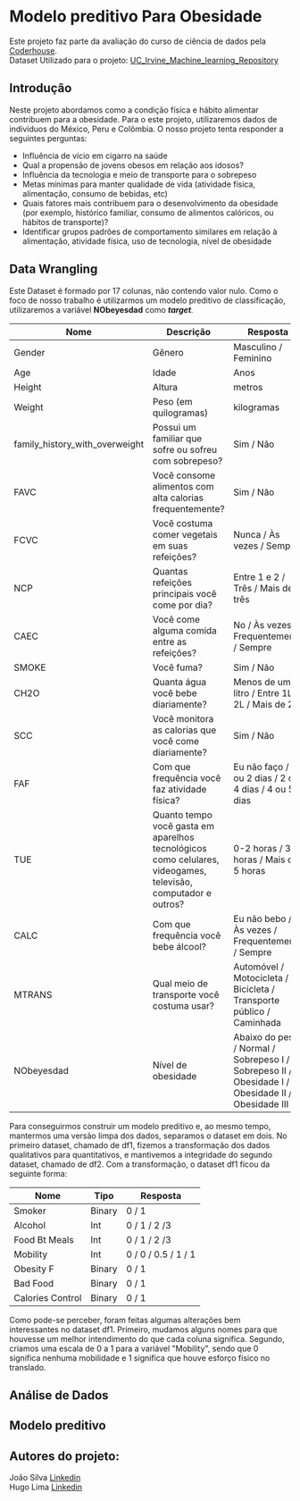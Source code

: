 # Modelo preditivo Para Obesidade
Este projeto faz parte da avaliação do curso de ciência de dados pela [Coderhouse](https://www.coderhouse.com/br/?pipe_source=google&pipe_medium=cpc&pipe_campaign=9&gad_source=1&gclid=Cj0KCQjwudexBhDKARIsAI-GWYUYzg8dR_WtLGYV_p8_UJTmY69zBdhG3IXT4KzinPfZG7pkEXDvs8gaAhWfEALw_wcB).<br/>
Dataset Utilizado para o projeto: [UC_Irvine_Machine_learning_Repository](https://archive.ics.uci.edu/dataset/544/estimation+of+obesity+levels+based+on+eating+habits+and+physical+condition)

## Introdução

Neste projeto abordamos como a condição física e hábito alimentar contribuem para a obesidade. Para o este projeto, utilizaremos dados de indivíduos do México, Peru e Colômbia. O nosso projeto tenta responder a seguintes perguntas: 

 
- Influência de vício em cigarro na saúde
- Qual a propensão de jovens obesos em relação aos idosos?
- Influência da tecnologia e meio de transporte para o sobrepeso 
- Metas mínimas para manter qualidade de vida (atividade física, alimentação, consumo de bebidas, etc)
- Quais fatores mais contribuem para o desenvolvimento da obesidade (por exemplo, histórico familiar, consumo de alimentos calóricos, ou hábitos de transporte)?
- Identificar grupos padrões de comportamento similares em relação à alimentação, atividade física, uso de tecnologia, nível de obesidade 



## Data Wrangling
Este Dataset é formado por 17 colunas, não contendo valor nulo. Como o foco de nosso trabalho é utilizarmos um modelo preditivo de classificação, utilizaremos a variável **NObeyesdad** como ***target**.*

| Nome | Descrição |Resposta | Tipo |
| --- | --- | --- | --- |
Gender | Gênero | Masculino / Feminino |object
Age | Idade | Anos |float
Height | Altura  | metros |float64
Weight | Peso (em quilogramas) | kilogramas |float64
family_history_with_overweight | Possui um familiar que sofre ou sofreu com sobrepeso? | Sim / Não | object
FAVC | Você consome alimentos com alta calorias frequentemente? | Sim / Não| object
FCVC | Você costuma comer vegetais em suas refeições? | Nunca / Às vezes / Sempre | float
NCP | Quantas refeições principais você come por dia? | Entre 1 e 2 /  Três / Mais de três | float
CAEC | Você come alguma comida entre as refeições? | No / Às vezes / Frequentemente / Sempre | object
SMOKE | Você fuma? | Sim / Não | object
CH2O | Quanta água você bebe diariamente? | Menos de um litro / Entre 1L e 2L / Mais de 2L | float
SCC | Você monitora as calorias que você come diariamente? | Sim / Não | object 
FAF | Com que frequência você faz atividade física? | Eu não faço / 1 ou 2 dias / 2 ou 4 dias / 4 ou 5 dias | float
TUE |Quanto tempo você gasta em aparelhos tecnológicos como celulares, videogames, televisão, computador e outros? | 0-2 horas / 3-5 horas / Mais de 5 horas | float
CALC | Com que frequência você bebe álcool? | Eu não bebo / Às vezes / Frequentemente / Sempre | object
MTRANS | Qual meio de transporte você costuma usar? | Automóvel / Motocicleta / Bicicleta / Transporte público / Caminhada | object
NObeyesdad | Nível de obesidade | Abaixo do peso / Normal / Sobrepeso  I / Sobrepeso II / Obesidade I / Obesidade II / Obesidade III | object

Para conseguirmos construir um modelo preditivo e, ao mesmo tempo, mantermos uma versão limpa dos dados, separamos o dataset em dois. No primeiro dataset, chamado de df1, fizemos a transformação dos dados qualitativos para quantitativos, e mantivemos a integridade do segundo dataset, chamado de df2. Com a transformação, o dataset df1 ficou da seguinte forma:

| Nome | Tipo | Resposta |
| --- | --- | --- | 
| Smoker | Binary | 0 / 1 | 
| Alcohol | Int | 0 / 1 / 2 /3 |
| Food Bt Meals | Int | 0 / 1 / 2 /3 |
| Mobility | Int | 0 / 0 / 0.5 / 1 / 1 | 
| Obesity F | Binary | 0 / 1 | 
| Bad Food | Binary | 0 / 1 |
| Calories Control | Binary | 0 / 1 |

Como pode-se perceber, foram feitas algumas alterações bem interessantes no dataset df1. Primeiro, mudamos alguns nomes para que houvesse um melhor intendimento do que cada coluna significa. Segundo, criamos uma escala de 0 a 1 para a variável "Mobility", sendo que 0 significa nenhuma mobilidade e 1 significa que houve esforço físico no translado.

## Análise de Dados



## Modelo preditivo




## Autores do projeto:

João Silva [Linkedin](https://www.linkedin.com/in/joaonatadasilva)<br/>
Hugo Lima [Linkedin](https://www.linkedin.com/in/hugorodrigueslima/)


